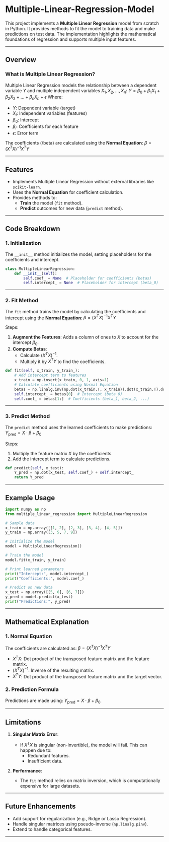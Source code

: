 # Multiple-Linear-Regression-Model

This project implements a **Multiple Linear Regression** model from scratch in Python. It provides methods to fit the model to training data and make predictions on test data. The implementation highlights the mathematical foundations of regression and supports multiple input features.

---

## Overview

### What is Multiple Linear Regression?

Multiple Linear Regression models the relationship between a dependent variable $`Y`$ and multiple independent variables $`X_1, X_2, \dots, X_n`$:
$`
Y = \beta_0 + \beta_1X_1 + \beta_2X_2 + \dots + \beta_nX_n + \epsilon
`$
Where:
- $Y$: Dependent variable (target)
- $X_i$: Independent variables (features)
- $\beta_0$: Intercept
- $\beta_i$: Coefficients for each feature
- $\epsilon$: Error term

The coefficients \(\beta\) are calculated using the **Normal Equation**:
$`
\beta = (X^T X)^{-1} X^T Y
`$

---

## Features

- Implements Multiple Linear Regression without external libraries like `scikit-learn`.
- Uses the **Normal Equation** for coefficient calculation.
- Provides methods to:
  - **Train** the model (`fit` method).
  - **Predict** outcomes for new data (`predict` method).

---

## Code Breakdown

### 1. **Initialization**
The `__init__` method initializes the model, setting placeholders for the coefficients and intercept.

```python
class MultipleLinearRegression:
    def __init__(self):
        self.coef_ = None  # Placeholder for coefficients (betas)
        self.intercept_ = None  # Placeholder for intercept (beta_0)
```

---

### 2. **Fit Method**
The `fit` method trains the model by calculating the coefficients and intercept using the **Normal Equation**:
$`
\beta = (X^T X)^{-1} X^T Y
`$

Steps:
1. **Augment the Features**: Adds a column of ones to $`X`$ to account for the intercept $\beta_0$.
2. **Compute Betas**:
   - Calculate $`(X^T X)^{-1}`$.
   - Multiply it by $`X^T Y`$ to find the coefficients.

```python
def fit(self, x_train, y_train_):
    # Add intercept term to features
    x_train = np.insert(x_train, 0, 1, axis=1)
    # Calculate coefficients using Normal Equation
    betas = np.linalg.inv(np.dot(x_train.T, x_train)).dot(x_train.T).dot(y_train_)
    self.intercept_ = betas[0]  # Intercept (beta_0)
    self.coef_ = betas[1:]  # Coefficients (beta_1, beta_2, ...)
```

---

### 3. **Predict Method**
The `predict` method uses the learned coefficients to make predictions:
$`
Y_{\text{pred}} = X \cdot \beta + \beta_0
`$

Steps:
1. Multiply the feature matrix $`X`$ by the coefficients.
2. Add the intercept term to calculate predictions.

```python
def predict(self, x_test):
    Y_pred = np.dot(x_test, self.coef_) + self.intercept_
    return Y_pred
```

---

## Example Usage

```python
import numpy as np
from multiple_linear_regression import MultipleLinearRegression

# Sample data
x_train = np.array([[1, 2], [2, 3], [3, 4], [4, 5]])
y_train = np.array([3, 5, 7, 9])

# Initialize the model
model = MultipleLinearRegression()

# Train the model
model.fit(x_train, y_train)

# Print learned parameters
print("Intercept:", model.intercept_)
print("Coefficients:", model.coef_)

# Predict on new data
x_test = np.array([[5, 6], [6, 7]])
y_pred = model.predict(x_test)
print("Predictions:", y_pred)
```

---

## Mathematical Explanation

### 1. **Normal Equation**

The coefficients are calculated as:
$`
\beta = (X^T X)^{-1} X^T Y
`$

- $`X^T X`$: Dot product of the transposed feature matrix and the feature matrix.
- $`(X^T X)^{-1}`$: Inverse of the resulting matrix.
- $`X^T Y`$: Dot product of the transposed feature matrix and the target vector.

### 2. **Prediction Formula**

Predictions are made using:
$`
Y_{\text{pred}} = X \cdot \beta + \beta_0
`$

---

## Limitations

1. **Singular Matrix Error**:
   - If $`X^T X`$ is singular (non-invertible), the model will fail. This can happen due to:
     - Redundant features.
     - Insufficient data.

2. **Performance**:
   - The `fit` method relies on matrix inversion, which is computationally expensive for large datasets.

---

## Future Enhancements

- Add support for regularization (e.g., Ridge or Lasso Regression).
- Handle singular matrices using pseudo-inverse (`np.linalg.pinv`).
- Extend to handle categorical features.

---


